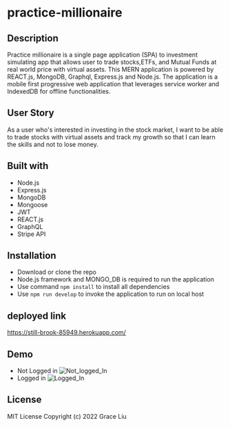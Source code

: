 # practice-millionaire
## Description
Practice millionaire is a single page application (SPA) to investment simulating app that allows user to trade stocks,ETFs, and Mutual Funds at real world price with virtual assets. This MERN application is powered by REACT.js, MongoDB, Graphql, Express.js and Node.js. The application is a mobile first progressive web application that leverages service worker and IndexedDB for offline functionalities. 


## User Story
As a user who's interested in investing in the stock market, I want to be able to trade stocks with virtual assets and track my growth so that I can learn the skills and not to lose money. 

## Built with
* Node.js
* Express.js
* MongoDB
* Mongoose
* JWT
* REACT.js
* GraphQL
* Stripe API

## Installation 
* Download or clone the repo
* Node.js framework and MONGO_DB is required to run the application
* Use command ```npm install``` to install all dependencies
* Use ```npm run develop``` to invoke the application to run on local host
## deployed link
https://still-brook-85949.herokuapp.com/

## Demo
* Not Logged in
![Not_logged_In](client/src/assets/Google_Book_Search.gif)
* Logged in
![Logged_In](client/src/assets/Google_Book_Search_loggedIn.gif)

## License
MIT License
Copyright (c) 2022 Grace Liu
